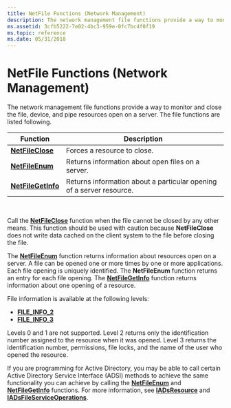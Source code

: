 ```yaml
---
title: NetFile Functions (Network Management)
description: The network management file functions provide a way to monitor and close the file, device, and pipe resources open on a server. The file functions are listed following.
ms.assetid: 3cfb5222-7e02-4bc3-959e-0fc7bc4f0f19
ms.topic: reference
ms.date: 05/31/2018
---
```


# NetFile Functions (Network Management)

The network management file functions provide a way to monitor and close the file, device, and pipe resources open on a server. The file functions are listed following.



| Function                                | Description                                                          |
|-----------------------------------------|----------------------------------------------------------------------|
| [**NetFileClose**](/windows/desktop/api/lmshare/nf-lmshare-netfileclose)     | Forces a resource to close.                                          |
| [**NetFileEnum**](/windows/desktop/api/lmshare/nf-lmshare-netfileenum)       | Returns information about open files on a server.                    |
| [**NetFileGetInfo**](/windows/desktop/api/lmshare/nf-lmshare-netfilegetinfo) | Returns information about a particular opening of a server resource. |



 

Call the [**NetFileClose**](/windows/desktop/api/lmshare/nf-lmshare-netfileclose) function when the file cannot be closed by any other means. This function should be used with caution because **NetFileClose** does not write data cached on the client system to the file before closing the file.

The [**NetFileEnum**](/windows/desktop/api/lmshare/nf-lmshare-netfileenum) function returns information about resources open on a server. A file can be opened one or more times by one or more applications. Each file opening is uniquely identified. The **NetFileEnum** function returns an entry for each file opening. The [**NetFileGetInfo**](/windows/desktop/api/lmshare/nf-lmshare-netfilegetinfo) function returns information about one opening of a resource.

File information is available at the following levels:

-   [**FILE\_INFO\_2**](/windows/desktop/api/lmshare/ns-lmshare-file_info_2)
-   [**FILE\_INFO\_3**](/windows/desktop/api/lmshare/ns-lmshare-file_info_3)

Levels 0 and 1 are not supported. Level 2 returns only the identification number assigned to the resource when it was opened. Level 3 returns the identification number, permissions, file locks, and the name of the user who opened the resource.

If you are programming for Active Directory, you may be able to call certain Active Directory Service Interface (ADSI) methods to achieve the same functionality you can achieve by calling the [**NetFileEnum**](/windows/desktop/api/lmshare/nf-lmshare-netfileenum) and [**NetFileGetInfo**](/windows/desktop/api/lmshare/nf-lmshare-netfilegetinfo) functions. For more information, see [**IADsResource**](/windows/desktop/api/iads/nn-iads-iadsresource) and [**IADsFileServiceOperations**](/windows/desktop/api/iads/nn-iads-iadsfileserviceoperations).

 

 
